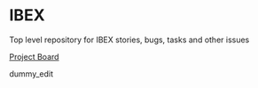 # IBEX
Top level repository for IBEX stories, bugs, tasks and other issues

[Project Board](https://github.com/ISISComputingGroup/IBEX/projects/1)

dummy_edit